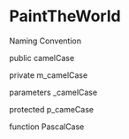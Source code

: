 # PaintTheWorld



Naming Convention

public camelCase

private m\_camelCase

parameters \_camelCase

protected p\_cameCase

function PascalCase



